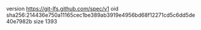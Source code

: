 version https://git-lfs.github.com/spec/v1
oid sha256:214436e750a11165cec1be389ab3919e4956bd68f12271cd5c6dd5de40e7982b
size 1393

